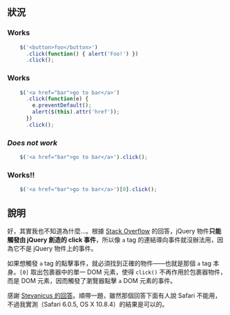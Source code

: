 ## 狀況
### Works

```javascript
    $('<button>foo</button>')
      .click(function() { alert('Foo!') })
      .click();
```

### Works

```javascript
    $('<a href="bar">go to bar</a>')
      .click(function(e) {
        e.preventDefault();
        alert($(this).attr('href'));
      })
      .click();
```

### *Does not work*

```javascript
    $('<a href="bar">go to bar</a>').click();
```

### Works!!

```javascript
    $('<a href="bar">go to bar</a>')[0].click();
```

## 說明

好，其實我也不知道為什麼...。根據 [Stack Overflow](http://stackoverflow.com/questions/5867370/) 的回答，jQuery 物件**只能觸發由 jQuery 創造的 click 事件**，所以像 `a` tag 的連結導向事件就沒辦法用，因為它不是 jQuery 物件上的事件。

如果想觸發 `a` tag 的點擊事件，就必須找到正確的物件——也就是那個 `a` tag 本身。`[0]` 取出包裹器中的單一 DOM 元素，使得 `click()` 不再作用於包裹器物件，而是 DOM 元素，因而觸發了瀏覽器點擊 `a` DOM 元素的事件。

感謝 [Stevanicus 的回答](http://stackoverflow.com/questions/773639/)。順帶一題，雖然那個回答下面有人說 Safari 不能用，不過我實測（Safari 6.0.5, OS X 10.8.4）的結果是可以的。